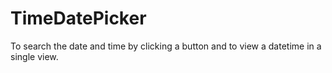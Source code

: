 # TimeDatePicker
To search the date and time by clicking a button and to view a datetime in a single view.

